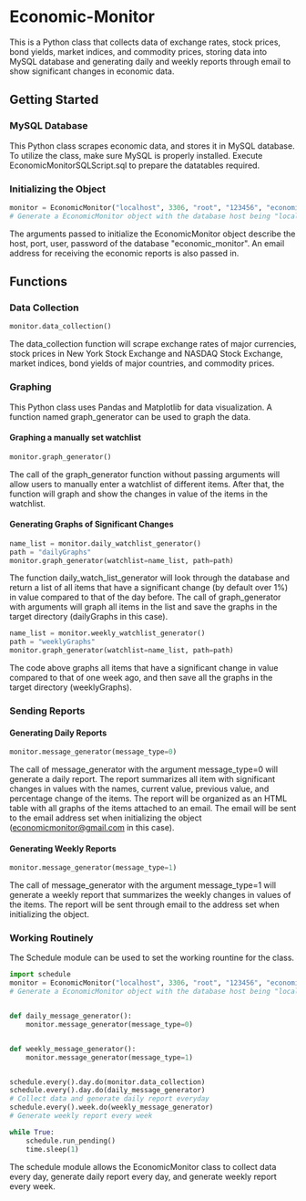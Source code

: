 # Economic-Monitor
  This is a Python class that collects data of exchange rates, stock prices, bond yields, market indices, and commodity prices, storing data into MySQL database and generating daily and weekly reports through email to show significant changes in economic data.
## Getting Started
### MySQL Database
  This Python class scrapes economic data, and stores it in MySQL database. To utilize the class, make sure MySQL is properly installed. Execute EconomicMonitorSQLScript.sql to prepare the datatables required.
### Initializing the Object
```Python
monitor = EconomicMonitor("localhost", 3306, "root", "123456", "economicmonitor@gmail.com")
# Generate a EconomicMonitor object with the database host being "localhost", port being 3306, user being "root", passwd being "123456", and the email address receiving reports being "economicmonitor@gmail.com"
```
  The arguments passed to initialize the EconomicMonitor object describe the host, port, user, password of the database "economic_monitor". An email address for receiving the economic reports is also passed in.
## Functions
### Data Collection
```Python
monitor.data_collection()
```
  The data_collection function will scrape exchange rates of major currencies, stock prices in New York Stock Exchange and NASDAQ Stock Exchange, market indices, bond yields of major countries, and commodity prices.
### Graphing
  This Python class uses Pandas and Matplotlib for data visualization. A function named graph_generator can be used to graph the data.
#### Graphing a manually set watchlist
```Python
monitor.graph_generator()
```
  The call of the graph_generator function without passing arguments will allow users to manually enter a watchlist of different items. After that, the function will graph  and show the changes in value of the items in the watchlist.
#### Generating Graphs of Significant Changes
```Python
name_list = monitor.daily_watchlist_generator()
path = "dailyGraphs"
monitor.graph_generator(watchlist=name_list, path=path)
```
  The function daily_watch_list_generator will look through the database and return a list of all items that have a significant change (by default over 1%) in value compared to that of the day before. The call of graph_generator with arguments will graph all items in the list and save the graphs in the target directory (dailyGraphs in this case).
 ```Python
name_list = monitor.weekly_watchlist_generator()
path = "weeklyGraphs"
monitor.graph_generator(watchlist=name_list, path=path)
```
The code above graphs all items that have a significant change in value compared to that of one week ago, and then save all the graphs in the target directory (weeklyGraphs).
### Sending Reports
#### Generating Daily Reports
```Python
monitor.message_generator(message_type=0)
```
The call of message_generator with the argument message_type=0 will generate a daily report. The report summarizes all item with significant changes in values with the names, current value, previous value, and percentage change of the items. The report will be organized as an HTML table with all graphs of the items attached to an email. The email will be sent to the email address set when initializing the object (economicmonitor@gmail.com in this case).
#### Generating Weekly Reports
```Python
monitor.message_generator(message_type=1)
```
The call of message_generator with the argument message_type=1 will generate a weekly report that summarizes the weekly changes in values of the items. The report will be sent through email to the address set when initializing the object.
### Working Routinely
The Schedule module can be used to set the working rountine for the class.
```Python
import schedule
monitor = EconomicMonitor("localhost", 3306, "root", "123456", "economicmonitor@gmail.com")
# Generate a EconomicMonitor object with the database host being "localhost", port being 3306, user being "root", passwd being "123456", and the email address receiving reports being "economicmonitor@gmail.com"


def daily_message_generator():
    monitor.message_generator(message_type=0)


def weekly_message_generator():
    monitor.message_generator(message_type=1)


schedule.every().day.do(monitor.data_collection)
schedule.every().day.do(daily_message_generator)
# Collect data and generate daily report everyday
schedule.every().week.do(weekly_message_generator)
# Generate weekly report every week

while True:
    schedule.run_pending()
    time.sleep(1)
```
The schedule module allows the EconomicMonitor class to collect data every day, generate daily report every day, and generate weekly report every week. 

   
